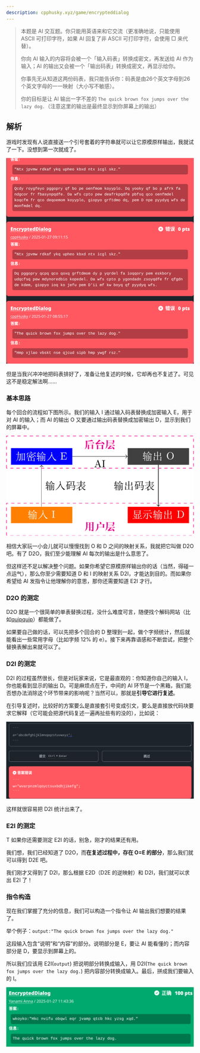 ```yaml
---
description: cpphusky.xyz/game/encrypteddialog
---
```


> 本题是 AI 交互题。你只能用英语来和它交流（更准确地说，只能使用 ASCII 可打印字符，如果 AI 回复了非 ASCII 可打印字符，会使用 □ 来代替）。
>
> 你向 AI 输入的内容将会被一个「输入码表」转换成密文，再发送给 AI 作为输入；AI 的输出又会被一个「输出码表」转换成密文，再显示给你。
> 
> 你事先无从知道这两份码表，我只能告诉你：码表是由26个英文字母到26个英文字母的一一映射（大小写不敏感）。
>
> 你的目标是让 AI 输出一字不差的 `The quick brown fox jumps over the lazy dog.`（注意这里的输出是最终显示到你屏幕上的输出）

## 解析

游戏时发现有人说直接送一个引号套着的字符串就可以让它原模原样输出，我就试了一下。没想到第一次就成了。

![](./assets/attempt.png)

但是当我兴冲冲地把码表排好了，准备让他复述的时候，它却再也不复述了。可见这不是稳定解法啊……

### 基本思路

每个回合的流程如下图所示。我们的输入 I 通过输入码表替换成加密输入 E，用于对 AI 的输入；而 AI 的输出 O 又要通过输出码表替换成加密输出 D，显示到我们的屏幕中。

![](./assets/process.png)

相信大家玩一小会儿就可以慢慢找到 O 和 D 之间的映射关系，我就把它叫做 D2O 吧。有了 D2O，我们至少能理解 AI 每次的输出是什么意思了。

但这样还不足以解决整个问题。如果你希望它原模原样输出你的话（当然，得碰一点运气），那么你至少需要知道 D 和 I 的映射关系 D2I，才能达到目的。而如果你希望给 AI 发指令让他理解你的意思，那你还需要知道 E2I 才行。

### D2O 的测定

D2O 就是一个很简单的单表替换过程，没什么难度可言，随便找个解码网站（比如[quipquip](https://quipquip.com)）都能做了。

如果要自己做的话，可以先把多个回合的 D 整理到一起，做个字频统计，然后就能看出一些常用字母（比如字频 12% 的 e）。接下来再靠语感和不断尝试，把整个替换表解出来就可以了。

### D2I 的测定

D2I 的过程虽然很长，但是对玩家来说，它是最直观的：你知道你自己的输入 I，你也能看到显示的输出 D。可是麻烦点在于，中间的 AI 环节是一个黑箱，我们能否想办法消除这个环节带来的影响呢？当然可以，那就是**引导它进行复述**。

在引导复述时，比较好的方案要么是直接套引号变成引文，要么是直接放代码块要求它解释（它可能会把源代码复述一遍再扯些有的没的），比如说：

![](./assets/code-input.png)

这样就很容易把 D2I 统计出来了。

### E2I 的测定
T
如果你还需要测定 E2I 的话，别急，刚才的结果还有用。

我们想，我们已经知道了 D2O，而**在复述过程中，存在 O=E 的部分**，那么我们就可以得到 D2E 吧。

我们刚才又得到了 D2I，那么根据 E2D（D2E 的逆映射）和 D2I，我们就可以求出 E2I 了！

### 指令构造

现在我们掌握了充分的信息，我们可以构造一个指令让 AI 输出我们想要的结果了。

举个例子：`output:"The quick brown fox jumps over the lazy dog."`

这段输入包含“说明”和“内容”的部分。说明部分是 E，要让 AI 能看懂的；而内容部分是 D，要显示到屏幕上的。

所以我们应该用 E2I(`output`) 把说明部分转换成输入，用 D2I(`The quick brown fox jumps over the lazy dog.`) 把内容部分转换成输入。最后，拼成我们要输入的 I。

![由某位用户完成的作答](./assets/input-example.png)
